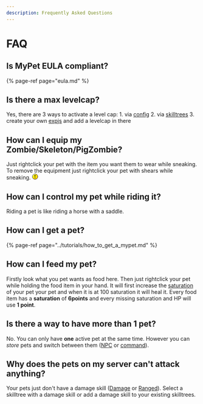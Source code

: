 ```yaml
---
description: Frequently Asked Questions
---
```


# FAQ

## Is MyPet EULA compliant?

{% page-ref page="eula.md" %}

## Is there a max levelcap?

Yes, there are 3 ways to activate a level cap: 1. via [config](../setup/configurations/configfile.md) 2. via [skilltrees](../systems/skilltrees/) 3. create your own [expjs](../systems/experience/expjs.md) and add a levelcap in there

## How can I equip my Zombie/Skeleton/PigZombie?

Just rightclick your pet with the item you want them to wear while sneaking. To remove the equipment just rightclick your pet with shears while sneaking. ![$](../.gitbook/assets/exclaim.gif) **Weapons/Armor are only visually and have no effect on the pet** ![$](../.gitbook/assets/exclaim.gif)

## How can I control my pet while riding it?

Riding a pet is like riding a horse with a saddle.

## How can I get a pet?

{% page-ref page="../tutorials/how\_to\_get\_a\_mypet.md" %}

## How can I feed my pet?

Firstly look what you pet wants as food here. Then just rightclick your pet while holding the food item in your hand. It will first increase the [saturation](../systems/hungersystem.md) of your pet your pet and when it is at 100 saturation it will heal it. Every food item has a **saturation** of **6points** and every missing saturation and HP will use **1 point**.

## Is there a way to have more than 1 pet?

No. You can only have **one** active pet at the same time. However you can _store_ pets and switch between them \([NPC](../hooks/npc.md) or [command](../setup/commands.md)\).

## Why does the pets on my server can't attack anything?

Your pets just don't have a damage skill \([Damage](../skills/damage.md) or [Ranged](../skills/ranged.md)\). Select a skilltree with a damage skill or add a damage skill to your existing skilltrees.

